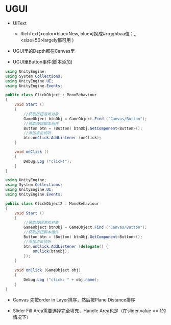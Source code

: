 # UGUI
- UIText
	- RichText(<color=blue>New</color>, blue可换成#rrggbbaa值；<b></b>,<i></i>,<size=50>largely</size>都可用 )  

- UGUI里的Depth都在Canvas里
- UGUI里Button事件(脚本添加) 

```C#
using UnityEngine;
using System.Collections;
using UnityEngine.UI;
using UnityEngine.Events;

public class ClickObject : MonoBehaviour
{
    void Start ()
    {
        //获取按钮游戏对象
        GameObject btnObj = GameObject.Find ("Canvas/Button");
        //获取按钮脚本组件
        Button btn = (Button) btnObj.GetComponent<Button>();
        //添加点击侦听
        btn.onClick.AddListener (onClick);
    }

    void onClick ()
    {
        Debug.Log ("click!");
    }
}
```

```C#
using UnityEngine;
using System.Collections;
using UnityEngine.UI;
using UnityEngine.Events;

public class ClickObject2 : MonoBehaviour
{
    void Start ()
    {
        //获取按钮游戏对象
        GameObject btnObj = GameObject.Find ("Canvas/Button");
        //获取按钮脚本组件
        Button btn = (Button) btnObj.GetComponent<Button>();
        //添加点击侦听
        btn.onClick.AddListener (delegate() {
            onClick(btnObj);
        });
    }
    
    void onClick (GameObject obj)
    {
        Debug.Log ("click: " + obj.name);
    }
}
```
- Canvas
  先按order in Layer排序，然后按Plane Distance排序
  
- Slider
  Fill Area需要选择完全填充，Handle Area也是（在slider.value == 1的情况下）


